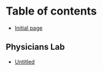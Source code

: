 # Table of contents

* [Initial page](README.md)

## Physicians Lab

* [Untitled](physicians-lab/untitled.md)

